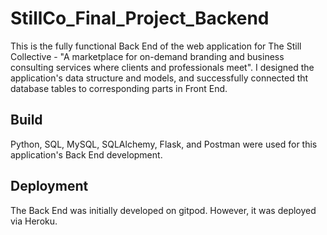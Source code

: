 # StillCo_Final_Project_Backend  
This is the fully functional Back End of the web application for The Still Collective - "A marketplace for on-demand branding and business consulting services where clients and professionals meet". I designed the application's data structure and models, and successfully connected tht database tables to corresponding parts in Front End.

## Build  
Python, SQL, MySQL, SQLAlchemy, Flask, and Postman were used for this application's Back End development.

## Deployment
The Back End was initially developed on gitpod. However, it was deployed via Heroku.
